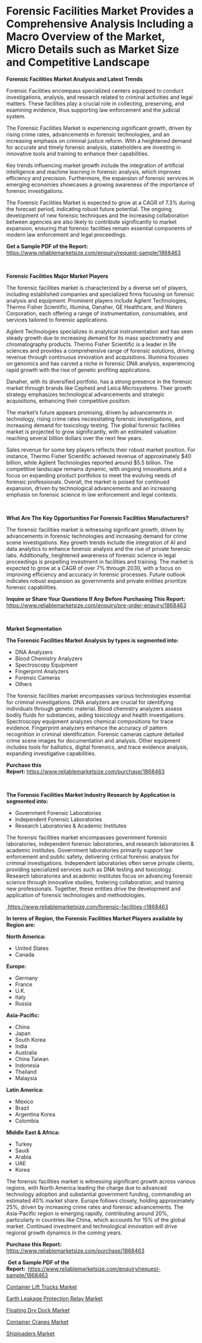<p><h1>Forensic Facilities Market Provides a Comprehensive Analysis Including a Macro Overview of the Market, Micro Details such as Market Size and Competitive Landscape</h1></p><p><strong>Forensic Facilities Market Analysis and Latest Trends</strong></p>
<p><p>Forensic Facilities encompass specialized centers equipped to conduct investigations, analysis, and research related to criminal activities and legal matters. These facilities play a crucial role in collecting, preserving, and examining evidence, thus supporting law enforcement and the judicial system.</p><p>The Forensic Facilities Market is experiencing significant growth, driven by rising crime rates, advancements in forensic technologies, and an increasing emphasis on criminal justice reform. With a heightened demand for accurate and timely forensic analysis, stakeholders are investing in innovative tools and training to enhance their capabilities.</p><p>Key trends influencing market growth include the integration of artificial intelligence and machine learning in forensic analysis, which improves efficiency and precision. Furthermore, the expansion of forensic services in emerging economies showcases a growing awareness of the importance of forensic investigations.</p><p>The Forensic Facilities Market is expected to grow at a CAGR of 7.3% during the forecast period, indicating robust future potential. The ongoing development of new forensic techniques and the increasing collaboration between agencies are also likely to contribute significantly to market expansion, ensuring that forensic facilities remain essential components of modern law enforcement and legal proceedings.</p></p>
<p><strong>Get a Sample PDF of the Report:&nbsp;</strong> <a href="https://www.reliablemarketsize.com/enquiry/request-sample/1868463?utm_campaign=2008&utm_medium=2&utm_source=Github&utm_content=ia&utm_term=08042025&utm_id=forensic-facilities">https://www.reliablemarketsize.com/enquiry/request-sample/1868463</a></p>
<p>&nbsp;</p>
<p><strong>Forensic Facilities Major Market Players</strong></p>
<p><p>The forensic facilities market is characterized by a diverse set of players, including established companies and specialized firms focusing on forensic analysis and equipment. Prominent players include Agilent Technologies, Thermo Fisher Scientific, Illumina, Danaher, GE Healthcare, and Waters Corporation, each offering a range of instrumentation, consumables, and services tailored to forensic applications.</p><p>Agilent Technologies specializes in analytical instrumentation and has seen steady growth due to increasing demand for its mass spectrometry and chromatography products. Thermo Fisher Scientific is a leader in life sciences and provides a comprehensive range of forensic solutions, driving revenue through continuous innovation and acquisitions. Illumina focuses on genomics and has carved a niche in forensic DNA analysis, experiencing rapid growth with the rise of genetic profiling applications.</p><p>Danaher, with its diversified portfolio, has a strong presence in the forensic market through brands like Cepheid and Leica Microsystems. Their growth strategy emphasizes technological advancements and strategic acquisitions, enhancing their competitive position.</p><p>The market’s future appears promising, driven by advancements in technology, rising crime rates necessitating forensic investigations, and increasing demand for toxicology testing. The global forensic facilities market is projected to grow significantly, with an estimated valuation reaching several billion dollars over the next few years.</p><p>Sales revenue for some key players reflects their robust market position. For instance, Thermo Fisher Scientific achieved revenue of approximately $40 billion, while Agilent Technologies reported around $5.5 billion. The competitive landscape remains dynamic, with ongoing innovations and a focus on expanding product portfolios to meet the evolving needs of forensic professionals. Overall, the market is poised for continued expansion, driven by technological advancements and an increasing emphasis on forensic science in law enforcement and legal contexts.</p></p>
<p>&nbsp;</p>
<p><strong>What Are The Key Opportunities For Forensic Facilities Manufacturers?</strong></p>
<p><p>The forensic facilities market is witnessing significant growth, driven by advancements in forensic technologies and increasing demand for crime scene investigations. Key growth trends include the integration of AI and data analytics to enhance forensic analysis and the rise of private forensic labs. Additionally, heightened awareness of forensic science in legal proceedings is propelling investment in facilities and training. The market is expected to grow at a CAGR of over 7% through 2030, with a focus on improving efficiency and accuracy in forensic processes. Future outlook indicates robust expansion as governments and private entities prioritize forensic capabilities.</p></p>
<p><strong>Inquire or Share Your Questions If Any Before Purchasing This Report:</strong> <a href="https://www.reliablemarketsize.com/enquiry/pre-order-enquiry/1868463?utm_campaign=2008&utm_medium=2&utm_source=Github&utm_content=ia&utm_term=08042025&utm_id=forensic-facilities">https://www.reliablemarketsize.com/enquiry/pre-order-enquiry/1868463</a></p>
<p>&nbsp;</p>
<p><strong>Market Segmentation</strong></p>
<p><strong>The Forensic Facilities Market Analysis by types is segmented into:</strong></p>
<p><ul><li>DNA Analyzers</li><li>Blood Chemistry Analyzers</li><li>Spectroscopy Equipment</li><li>Fingerprint Analyzers</li><li>Forensic Cameras</li><li>Others</li></ul></p>
<p><p>The forensic facilities market encompasses various technologies essential for criminal investigations. DNA analyzers are crucial for identifying individuals through genetic material. Blood chemistry analyzers assess bodily fluids for substances, aiding toxicology and health investigations. Spectroscopy equipment analyzes chemical compositions for trace evidence. Fingerprint analyzers enhance the accuracy of pattern recognition in criminal identification. Forensic cameras capture detailed crime scene images for documentation and analysis. Other equipment includes tools for ballistics, digital forensics, and trace evidence analysis, expanding investigative capabilities.</p></p>
<p><strong>Purchase this Report:&nbsp;</strong><a href="https://www.reliablemarketsize.com/purchase/1868463?utm_campaign=2008&utm_medium=2&utm_source=Github&utm_content=ia&utm_term=08042025&utm_id=forensic-facilities">https://www.reliablemarketsize.com/purchase/1868463</a></p>
<p>&nbsp;</p>
<p><strong>The Forensic Facilities Market Industry Research by Application is segmented into:</strong></p>
<p><ul><li>Government Forensic Laboratories</li><li>Independent Forensic Laboratories</li><li>Research Laboratories & Academic Institutes</li></ul></p>
<p><p>The forensic facilities market encompasses government forensic laboratories, independent forensic laboratories, and research laboratories & academic institutes. Government laboratories primarily support law enforcement and public safety, delivering critical forensic analysis for criminal investigations. Independent laboratories often serve private clients, providing specialized services such as DNA testing and toxicology. Research laboratories and academic institutes focus on advancing forensic science through innovative studies, fostering collaboration, and training new professionals. Together, these entities drive the development and application of forensic technologies and methodologies.</p></p>
<p><a href="https://www.reliablemarketsize.com/forensic-facilities-r1868463?utm_campaign=2008&utm_medium=2&utm_source=Github&utm_content=ia&utm_term=08042025&utm_id=forensic-facilities">&nbsp;https://www.reliablemarketsize.com/forensic-facilities-r1868463</a></p>
<p><strong>In terms of Region, the Forensic Facilities Market Players available by Region are:</strong></p>
<p>
    <p> <strong> North America: </strong>
        <ul>
            <li>United States</li>
            <li>Canada</li>
        </ul>
        </p> 
    <p> <strong> Europe: </strong>
        <ul>
            <li>Germany</li>
            <li>France</li>
            <li>U.K.</li>
            <li>Italy</li>
            <li>Russia</li>
        </ul>
        </p> 
    <p> <strong> Asia-Pacific: </strong>
        <ul>
            <li>China</li>
            <li>Japan</li>
            <li>South Korea</li>
            <li>India</li>
            <li>Australia</li>
            <li>China Taiwan</li>
            <li>Indonesia</li>
            <li>Thailand</li>
            <li>Malaysia</li>
        </ul>
        </p> 
    <p> <strong> Latin America: </strong>
        <ul>
            <li>Mexico</li>
            <li>Brazil</li>
            <li>Argentina Korea</li>
            <li>Colombia</li>
        </ul>
        </p> 
    <p> <strong> Middle East & Africa: </strong>
        <ul>
            <li>Turkey</li>
            <li>Saudi</li>
            <li>Arabia</li>
            <li>UAE</li>
            <li>Korea</li>
        </ul>
    </p>
    </p>
<p><p>The forensic facilities market is witnessing significant growth across various regions, with North America leading the charge due to advanced technology adoption and substantial government funding, commanding an estimated 40% market share. Europe follows closely, holding approximately 25%, driven by increasing crime rates and forensic advancements. The Asia-Pacific region is emerging rapidly, contributing around 20%, particularly in countries like China, which accounts for 15% of the global market. Continued investment and technological innovation will drive regional growth dynamics in the coming years.</p></p>
<p><strong>Purchase this Report: </strong><a href="https://www.reliablemarketsize.com/purchase/1868463?utm_campaign=2008&utm_medium=2&utm_source=Github&utm_content=ia&utm_term=08042025&utm_id=forensic-facilities">https://www.reliablemarketsize.com/purchase/1868463</a></p>
<p>&nbsp;<strong>Get a Sample PDF of the Report:&nbsp;&nbsp;</strong><a href="https://www.reliablemarketsize.com/enquiry/request-sample/1868463?utm_campaign=2008&utm_medium=2&utm_source=Github&utm_content=ia&utm_term=08042025&utm_id=forensic-facilities">https://www.reliablemarketsize.com/enquiry/request-sample/1868463</a></p>
<p><strong></strong></p>
<p><p><a href="https://github.com/rempemelon5k/Market-Research-Report-List-1/blob/main/container-lift-trucks-market.md?utm_campaign=2008&utm_medium=2&utm_source=Github&utm_content=ia&utm_term=08042025&utm_id=forensic-facilities">Container Lift Trucks Market</a></p><p><a href="https://github.com/tyreinhssan/Market-Research-Report-List-1/blob/main/earth-leakage-protection-relay-market.md?utm_campaign=2008&utm_medium=2&utm_source=Github&utm_content=ia&utm_term=08042025&utm_id=forensic-facilities">Earth Leakage Protection Relay Market</a></p><p><a href="https://github.com/hiwatchucuy/Market-Research-Report-List-1/blob/main/floating-dry-dock-market.md?utm_campaign=2008&utm_medium=2&utm_source=Github&utm_content=ia&utm_term=08042025&utm_id=forensic-facilities">Floating Dry Dock Market</a></p><p><a href="https://github.com/ftnlewins/Market-Research-Report-List-1/blob/main/container-cranes-market.md?utm_campaign=2008&utm_medium=2&utm_source=Github&utm_content=ia&utm_term=08042025&utm_id=forensic-facilities">Container Cranes Market</a></p><p><a href="https://github.com/idranalexie/Market-Research-Report-List-1/blob/main/shiploaders-market.md?utm_campaign=2008&utm_medium=2&utm_source=Github&utm_content=ia&utm_term=08042025&utm_id=forensic-facilities">Shiploaders Market</a></p></p>